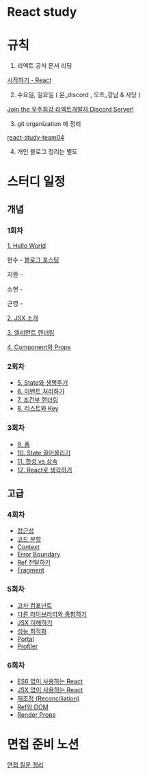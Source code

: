 # React study

# 규칙

1) 리엑트 공식 문서 리딩

[시작하기 - React](https://ko.reactjs.org/docs/getting-started.html)

2) 수요일, 일요일 ( 온_discord , 오프_강남 & 사당 )

[Join the 우주최강 리엑트개발자 Discord Server!](https://discord.gg/dRQU8Kwr)

3) git organization 에 정리

[react-study-team04](https://github.com/react-study-team04)

4) 개인 블로그 정리는 별도

# 스터디 일정

## 개념

### 1회차

[1. Hello World](https://ko.reactjs.org/docs/hello-world.html)

현수 - [블로그 포스팅](https://fe-hyunsu.github.io/react-study-01)

지환 - 

소현 - 

근영 -

[2. JSX 소개](https://ko.reactjs.org/docs/introducing-jsx.html)

[3. 엘리먼트 렌더링](https://ko.reactjs.org/docs/rendering-elements.html)

[4. Component와 Props](https://www.notion.so/21e245bc0abb4c69bff4b5dec3218758)

### 2회차

- [5. State와 생명주기](https://ko.reactjs.org/docs/state-and-lifecycle.html)
- [6. 이벤트 처리하기](https://ko.reactjs.org/docs/handling-events.html)
- [7. 조건부 렌더링](https://ko.reactjs.org/docs/conditional-rendering.html)
- [8. 리스트와 Key](https://ko.reactjs.org/docs/lists-and-keys.html)

### 3회차

- [9. 폼](https://ko.reactjs.org/docs/forms.html)
- [10. State 끌어올리기](https://ko.reactjs.org/docs/lifting-state-up.html)
- [11. 합성 vs 상속](https://ko.reactjs.org/docs/composition-vs-inheritance.html)
- [12. React로 생각하기](https://ko.reactjs.org/docs/thinking-in-react.html)

## 고급

### 4회차

- [접근성](https://ko.reactjs.org/docs/accessibility.html)
- [코드 분할](https://ko.reactjs.org/docs/code-splitting.html)
- [Context](https://ko.reactjs.org/docs/context.html)
- [Error Boundary](https://www.notion.so/21e245bc0abb4c69bff4b5dec3218758)
- [Ref 전달하기](https://ko.reactjs.org/docs/forwarding-refs.html)
- [Fragment](https://ko.reactjs.org/docs/fragments.html)

### 5회차

- [고차 컴포넌트](https://ko.reactjs.org/docs/higher-order-components.html)
- [다른 라이브러리와 통합하기](https://ko.reactjs.org/docs/integrating-with-other-libraries.html)
- [JSX 이해하기](https://ko.reactjs.org/docs/jsx-in-depth.html)
- [성능 최적화](https://ko.reactjs.org/docs/optimizing-performance.html)
- [Portal](https://ko.reactjs.org/docs/portals.html)
- [Profiler](https://ko.reactjs.org/docs/profiler.html)

### 6회차

- [ES6 없이 사용하는 React](https://ko.reactjs.org/docs/react-without-es6.html)
- [JSX 없이 사용하는 React](https://ko.reactjs.org/docs/react-without-jsx.html)
- [재조정 (Reconciliation)](https://ko.reactjs.org/docs/reconciliation.html)
- [Ref와 DOM](https://ko.reactjs.org/docs/refs-and-the-dom.html)
- [Render Props](https://ko.reactjs.org/docs/render-props.html)

# 면접 준비 노션

[면접 질문 정리](https://www.notion.so/c90d57a0243f453cb27d02aa3c58a798)
